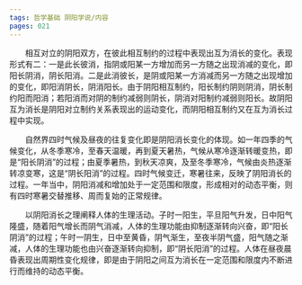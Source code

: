 ```yaml
---
tags: 哲学基础 阴阳学说/内容
pages: 021
---
```

&emsp;&emsp;相互对立的阴阳双方，在彼此相互制约的过程中表现出互为消长的变化。表现形式有二：一是此长彼消，指阴或阳某一方增加而另一方随之出现消减的变化，即阳长阴消，阴长阳消。二是此消彼长，是阴或阳某一方消减而另一方随之出现增加的变化，即阳消阴长，阴消阳长。由于阴阳相互制约，阳长制约阴则阴消，阴长制约阳而阳消；若阳消而对阴的制约减弱则阴长，阴消对阳制约减弱则阳长。故阴阳互为消长是阴阳对立制约关系表现出的运动变化，而阴阳相互制约又在互为消长过程中实现。

&emsp;&emsp;自然界四时气候及昼夜的往复变化即是阴阳消长变化的体现。如一年四季的气候变化，从冬季寒冷，至春天温暖，再到夏天暑热，气候从寒冷逐渐转暖变热，即是“阳长阴消”的过程；由夏季暑热，到秋天凉爽，及至冬季寒冷，气候由炎热逐渐转凉变寒，这是“阴长阳消”的过程。四时气候变迁，寒暑往来，反映了阴阳消长的过程。一年当中，阴阳消减和增加处于一定范围和限度，形成相对的动态平衡，则有四时寒暑交替推移、周而复始的正常规律。

&emsp;&emsp;以阴阳消长之理阐释人体的生理活动。子时一阳生，平旦阳气升发，日中阳气隆盛，随着阳气增长而阴气消减，人体的生理功能由抑制逐渐转向兴奋，即“阳长阴消”的过程；午时一阴生，日中至黄昏，阴气渐生，至夜半阴气盛，阳气随之渐减，人体的生理功能也由兴奋逐渐转向抑制，即“阴长阳消”的过程。人体在昼夜晨昏表现出周期性变化规律，即是由于阴阳之间互为消长在一定范围和限度内不断进行而维持的动态平衡。